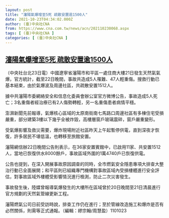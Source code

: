 ```yaml
---
layout: post
title: "瀋陽氣爆增至5死 疏散安置逾1500人"
date: 2021-10-23T04:34:02.000Z
author: (臺)中央社CNA
from: https://www.cna.com.tw/news/acn/202110230068.aspx
tags: [ (臺)中央社CNA ]
categories: [ (臺)中央社CNA ]
---
```

<!--1634963642000-->
[瀋陽氣爆增至5死 疏散安置逾1500人](https://www.cna.com.tw/news/acn/202110230068.aspx)
------

<div>
<div></div><div><p>（中央社台北23日電）中國遼寧省瀋陽市和平區一處住商大樓21日發生天然氣氣爆，官方統計，截至22日晚間，事故共造成5人罹難、47人輕重傷。搜救行動已基本結束，由於氣爆波及周邊社區，共疏散安置1512人。</p><p>據中共瀋陽市委網絡安全和信息化委員會辦公室官方微博公告，事故造成5人死亡；3名重傷者經治療已有2人傷勢轉輕，另一名重傷患者病情平穩。</p><p>澎湃新聞先前報導，氣爆核心區域的太原南街南七馬路口周邊社區有多棟住宅受損嚴重，部分建築3樓以下幾乎全被炸毀，高樓層窗戶玻璃震碎，窗戶嚴重變形。</p><p>受氣爆影響及救災需要，爆炸現場附近社區昨天上午起暫停供電，直到深夜才恢復，許多居民不堪低溫，也轉移至旅館安置。</p><p>瀋陽網信辦22日晚間公告則表示，在36家安置賓館中，已啟用11家、共安置1512人，當地已恢復供水8000餘戶，事故區域外圍的1萬4740戶已恢復供電。</p><p>公告也提到，在深入開展事故原因調查的同時，全市燃氣安全隱患專項大排查大整治行動已全面展開；和平區則已組織專門機構對事故區域內受損樓體進行安全評估，對事故區域外樓體受影響情況進行檢測，防止二次災害發生。</p><p>事故發生後，陸媒曾報導氣爆發生的大樓所在區域曾於20日晚間至21日清晨進行官方規劃的天然氣管線更新工程。</p><p>瀋陽燃氣公司日前受訪時說，排查工作仍在進行；至於管線改造施工和爆炸是否有必然關係，則需等正式通報。（編輯：繆宗翰/周慧盈）1101023</p></div>
</div>
